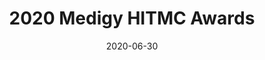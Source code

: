 ---
title: "2020 Medigy HITMC Awards"
layout: "awards-single"
masthead: "Awards"
metaTitle: "The 2020 Awards are sponsored again by our friends at Medigy | Medigy &#8480"
metaDesc: "The 2020 Awards are sponsored again by our friends at Medigy"
searchCategory: "Awards"
recognition_group_url: "2020-medigy-hitmc-awards"
weight: '4'
sub: "grouping"
recognitions: ["ahitmc-medigy-2020"]
award: "2020-medigy-hitmc-awards"
date: '2020-06-30'
url: "/recognitions/awards/2020/hitmc-awards"
aliases:
 - /recognition/award/2020-medigy-hitmc-awards
 - /recognitions/awards/2020/hitmc-2020-awards/
breadcrumbs: 
 - Home 
 - Recognitions 
 - Awards
 - 2020
 - Medigy HITMC Awards
breadcrumbLinks: 
 - / 
 - /recognitions
 - /recognitions
 - /recognitions
---